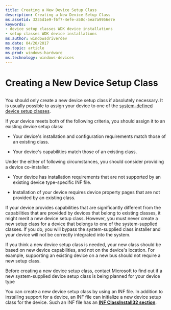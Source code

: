 ```yaml
---
title: Creating a New Device Setup Class
description: Creating a New Device Setup Class
ms.assetid: 3235d1e9-f6f7-4efe-a50c-5ea7a9956e7e
keywords:
- device setup classes WDK device installations
- setup classes WDK device installations
ms.author: windowsdriverdev
ms.date: 04/20/2017
ms.topic: article
ms.prod: windows-hardware
ms.technology: windows-devices
---
```


# Creating a New Device Setup Class


## <a href="" id="ddk-creating-a-new-device-setup-class-dg"></a>


You should only create a new device setup class if absolutely necessary. It is usually possible to assign your device to one of the [system-defined device setup classes](https://msdn.microsoft.com/library/windows/hardware/ff553419).

If your device meets both of the following criteria, you should assign it to an existing device setup class:

-   Your device's installation and configuration requirements match those of an existing class.

-   Your device's capabilities match those of an existing class.

Under the either of following circumstances, you should consider providing a device co-installer:

-   Your device has installation requirements that are not supported by an existing device type-specific INF file.

-   Installation of your device requires device property pages that are not provided by an existing class.

If your device provides capabilities that are significantly different from the capabilities that are provided by devices that belong to existing classes, it might merit a new device setup class. However, you must never create a new setup class for a device that belongs to one of the system-supplied classes. If you do, you will bypass the system-supplied class installer and your device will not be correctly integrated into the system.

If you think a new device setup class is needed, your new class should be based on new device capabilities, and not on the device's location. For example, supporting an existing device on a new bus should not require a new setup class.

Before creating a new device setup class, contact Microsoft to find out if a new system-supplied device setup class is being planned for your device type

You can create a new device setup class by using an INF file. In addition to installing support for a device, an INF file can initialize a new device setup class for the device. Such an INF file has an [**INF ClassInstall32 section**](inf-classinstall32-section.md).

 

 





